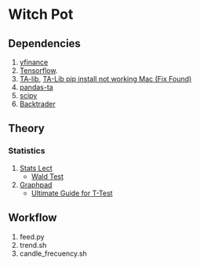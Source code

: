 # Witch Pot #

## Dependencies ##
1. [yfinance](https://github.com/ranaroussi/yfinance)
2. [Tensorflow](https://www.tensorflow.org/).
3. [TA-lib](https://medium.com/@outwalllife001/how-to-install-ta-lib-on-ubuntu-22-04-step-by-step-88ffd2507bbd), [TA-Lib pip install not working Mac (Fix Found)](https://python-forum.io/thread-31994.html)
4. [pandas-ta](https://github.com/twopirllc/pandas-ta?tab=readme-ov-file#candles-64)
5. [scipy](https://docs.scipy.org/doc/scipy/reference/generated/scipy.stats.linregress.html)
6. [Backtrader](https://www.backtrader.com/docu/installation/#requirements-and-versions)

## Theory ##
### Statistics ###
1. [Stats Lect](https://www.statlect.com/)
    - [Wald Test](https://www.statlect.com/fundamentals-of-statistics/Wald-test)
2. [Graphpad](https://www.graphpad.com)
    - [Ultimate Guide for T-Test](https://www.graphpad.com/guides/the-ultimate-guide-to-t-tests)

## Workflow ##
1. feed.py
2. trend.sh
3. candle_frecuency.sh